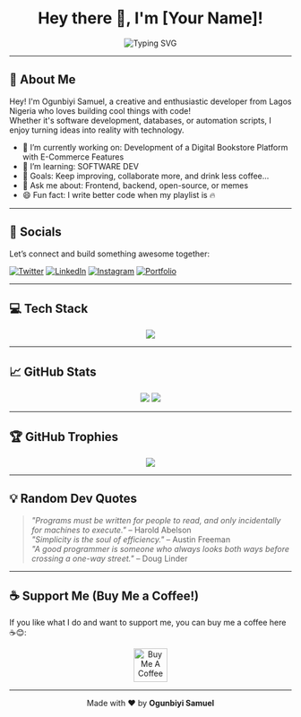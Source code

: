 <h1 align="center">Hey there 👋, I'm [Your Name]!</h1>
<p align="center">
  <img src="https://readme-typing-svg.herokuapp.com?font=Fira+Code&duration=2000&pause=1000&color=FF6B00&center=true&vCenter=true&width=435&lines=I'm+a+Passionate+Developer;I+Love+Learning+and+Building;Let's+Create+Something+Cool+Together!" alt="Typing SVG" />
</p>

---

## 🌟 About Me

Hey! I'm Ogunbiyi Samuel, a creative and enthusiastic developer from Lagos Nigeria who loves building cool things with code!  
Whether it's software development, databases, or automation scripts, I enjoy turning ideas into reality with technology.  

- 🔭 I’m currently working on: Development of a Digital Bookstore Platform with E-Commerce Features
- 🌱 I’m learning: SOFTWARE DEV
- 🎯 Goals: Keep improving, collaborate more, and drink less coffee...
- 💬 Ask me about: Frontend, backend, open-source, or memes
- 😄 Fun fact: I write better code when my playlist is 🔥

---

## 🔗 Socials

Let’s connect and build something awesome together:

[![Twitter](https://img.shields.io/badge/-Twitter-1DA1F2?style=for-the-badge&logo=twitter&logoColor=white)](https://twitter.com/yourhandle)
[![LinkedIn](https://img.shields.io/badge/-LinkedIn-0077B5?style=for-the-badge&logo=linkedin&logoColor=white)](https://linkedin.com/in/yourhandle)
[![Instagram](https://img.shields.io/badge/-Instagram-E4405F?style=for-the-badge&logo=instagram&logoColor=white)](https://instagram.com/yourhandle)
[![Portfolio](https://img.shields.io/badge/-Portfolio-black?style=for-the-badge&logo=vercel&logoColor=white)](https://yourportfolio.com)

---

## 💻 Tech Stack

<p align="center">
  <img src="https://skillicons.dev/icons?i=html,css,js,ts,react,nodejs,python,php,mysql,mongodb,git,github,bootstrap,tailwind,figma,vscode" />
</p>

---

## 📈 GitHub Stats

<p align="center">
  <img src="https://github-readme-stats.vercel.app/api?username=yourusername&show_icons=true&theme=tokyonight&count_private=true" />
  <img src="https://github-readme-streak-stats.herokuapp.com?user=yourusername&theme=tokyonight" />
</p>

---

## 🏆 GitHub Trophies

<p align="center">
  <img src="https://github-profile-trophy.vercel.app/?username=yourusername&theme=gruvbox&margin-w=10&row=2&column=3" />
</p>

---

## 💡 Random Dev Quotes

> _"Programs must be written for people to read, and only incidentally for machines to execute."_ – Harold Abelson  
> _"Simplicity is the soul of efficiency."_ – Austin Freeman  
> _"A good programmer is someone who always looks both ways before crossing a one-way street."_ – Doug Linder

---

## ☕ Support Me (Buy Me a Coffee!)

If you like what I do and want to support me, you can buy me a coffee here ☕😊:

<p align="center">
  <a href="https://www.buymeacoffee.com/yourusername" target="_blank">
    <img src="https://cdn.buymeacoffee.com/buttons/v2/default-yellow.png" alt="Buy Me A Coffee" height="60">
  </a>
</p>

---

<p align="center">
  Made with ❤️ by <strong>Ogunbiyi Samuel</strong>
</p>
